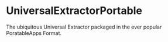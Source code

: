# UniversalExtractorPortable
The ubiquitous Universal Extractor packaged in the ever popular PoratableApps Format.
